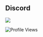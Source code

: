 ## Discord
<a href="https://discord.com/users/578594879681331200"  align="left">
    <img src="https://lanyard.cnrad.dev/api/578594879681331200?theme=light&bg=F4BFC7&borderRadius=15px&animated=true(.%20%E2%9D%9B%20%E1%B4%97%20%E2%9D%9B.)">
</a>

![Profile Views](https://komarev.com/ghpvc/?username=duckevils&repo=vanity-url-sniper-fast&color=blue)
